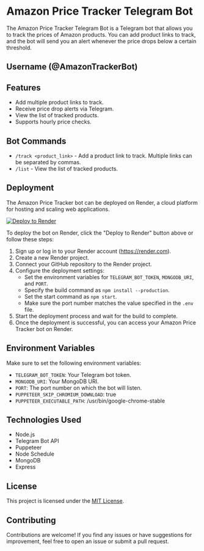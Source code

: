 # Amazon Price Tracker Telegram Bot

The Amazon Price Tracker Telegram Bot is a Telegram bot that allows you to track the prices of Amazon products. You can add product links to track, and the bot will send you an alert whenever the price drops below a certain threshold. 
## Username (@AmazonTrackerBot)

## Features

- Add multiple product links to track.
- Receive price drop alerts via Telegram.
- View the list of tracked products.
- Supports hourly price checks.

## Bot Commands

- `/track <product_link>` - Add a product link to track. Multiple links can be separated by commas.
- `/list` - View the list of tracked products.

## Deployment

The Amazon Price Tracker bot can be deployed on Render, a cloud platform for hosting and scaling web applications.

[![Deploy to Render](https://render.com/images/deploy-to-render-button.svg)](https://render.com/deploy)

To deploy the bot on Render, click the "Deploy to Render" button above or follow these steps:

1. Sign up or log in to your Render account (https://render.com).
2. Create a new Render project.
3. Connect your GitHub repository to the Render project.
4. Configure the deployment settings:
   - Set the environment variables for `TELEGRAM_BOT_TOKEN`, `MONGODB_URI`, and `PORT`.
   - Specify the build command as `npm install --production`.
   - Set the start command as `npm start`.
   - Make sure the port number matches the value specified in the `.env` file.
5. Start the deployment process and wait for the build to complete.
6. Once the deployment is successful, you can access your Amazon Price Tracker bot on Render.

## Environment Variables

Make sure to set the following environment variables:

- `TELEGRAM_BOT_TOKEN`: Your Telegram bot token.
- `MONGODB_URI`: Your MongoDB URI.
- `PORT`: The port number on which the bot will listen.
- `PUPPETEER_SKIP_CHROMIUM_DOWNLOAD`: true
- `PUPPETEER_EXECUTABLE_PATH`: /usr/bin/google-chrome-stable

## Technologies Used

- Node.js
- Telegram Bot API
- Puppeteer
- Node Schedule
- MongoDB
- Express

## License

This project is licensed under the [MIT License](LICENSE).

## Contributing

Contributions are welcome! If you find any issues or have suggestions for improvement, feel free to open an issue or submit a pull request.
